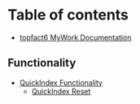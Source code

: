 # Table of contents

* [topfact6 MyWork Documentation](README.md)

## Functionality

* [QuickIndex Functionality](<README (1).md>)
  * [QuickIndex Reset](functionality/quickindexreset/quickindex-reset.md)
